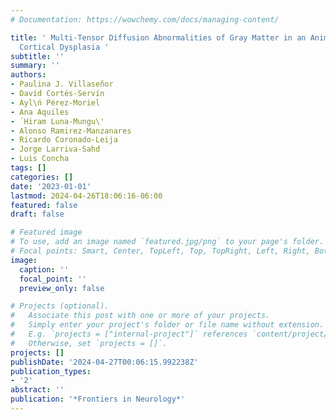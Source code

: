 ```yaml
---
# Documentation: https://wowchemy.com/docs/managing-content/

title: ' Multi-Tensor Diffusion Abnormalities of Gray Matter in an Animal Model of
  Cortical Dysplasia '
subtitle: ''
summary: ''
authors:
- Paulina J. Villaseñor
- David Cortés-Servín
- Ayl\ń Pérez-Moriel
- Ana Aquiles
- ́ Hiram Luna-Mungu\'
- Alonso Ramirez-Manzanares
- Ricardo Coronado-Leija
- Jorge Larriva-Sahd
- Luis Concha
tags: []
categories: []
date: '2023-01-01'
lastmod: 2024-04-26T18:06:16-06:00
featured: false
draft: false

# Featured image
# To use, add an image named `featured.jpg/png` to your page's folder.
# Focal points: Smart, Center, TopLeft, Top, TopRight, Left, Right, BottomLeft, Bottom, BottomRight.
image:
  caption: ''
  focal_point: ''
  preview_only: false

# Projects (optional).
#   Associate this post with one or more of your projects.
#   Simply enter your project's folder or file name without extension.
#   E.g. `projects = ["internal-project"]` references `content/project/deep-learning/index.md`.
#   Otherwise, set `projects = []`.
projects: []
publishDate: '2024-04-27T00:06:15.992238Z'
publication_types:
- '2'
abstract: ''
publication: '*Frontiers in Neurology*'
---
```

